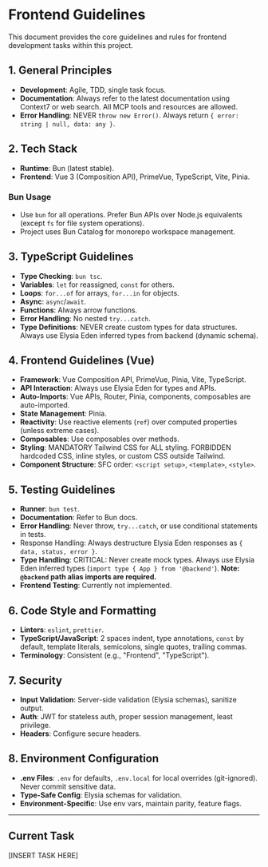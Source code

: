 # Frontend Guidelines

This document provides the core guidelines and rules for frontend development tasks within this project.

## 1. General Principles

- **Development**: Agile, TDD, single task focus.
- **Documentation**: Always refer to the latest documentation using Context7 or web search. All MCP tools and resources are allowed.
- **Error Handling**: NEVER `throw new Error()`. Always return `{ error: string | null, data: any }`.

## 2. Tech Stack

- **Runtime**: Bun (latest stable).
- **Frontend**: Vue 3 (Composition API), PrimeVue, TypeScript, Vite, Pinia.

### Bun Usage

- Use `bun` for all operations. Prefer Bun APIs over Node.js equivalents (except `fs` for file system operations).
- Project uses Bun Catalog for monorepo workspace management.

## 3. TypeScript Guidelines

- **Type Checking**: `bun tsc`.
- **Variables**: `let` for reassigned, `const` for others.
- **Loops**: `for...of` for arrays, `for...in` for objects.
- **Async**: `async`/`await`.
- **Functions**: Always arrow functions.
- **Error Handling**: No nested `try...catch`.
- **Type Definitions**: NEVER create custom types for data structures. Always use Elysia Eden inferred types from backend (dynamic schema).

## 4. Frontend Guidelines (Vue)

- **Framework**: Vue Composition API, PrimeVue, Pinia, Vite, TypeScript.
- **API Interaction**: Always use Elysia Eden for types and APIs.
- **Auto-Imports**: Vue APIs, Router, Pinia, components, composables are auto-imported.
- **State Management**: Pinia.
- **Reactivity**: Use reactive elements (`ref`) over computed properties (unless extreme cases).
- **Composables**: Use composables over methods.
- **Styling**: MANDATORY Tailwind CSS for ALL styling. FORBIDDEN hardcoded CSS, inline styles, or custom CSS outside Tailwind.
- **Component Structure**: SFC order: `<script setup>`, `<template>`, `<style>`.

## 5. Testing Guidelines

- **Runner**: `bun test`.
- **Documentation**: Refer to Bun docs.
- **Error Handling**: Never throw, `try...catch`, or use conditional statements in tests.
- Response Handling: Always destructure Elysia Eden responses as `{ data, status, error }`.
- **Type Handling**: CRITICAL: Never create mock types. Always use Elysia Eden inferred types (`import type { App } from '@backend'`). **Note: `@backend` path alias imports are required.**
- **Frontend Testing**: Currently not implemented.

## 6. Code Style and Formatting

- **Linters**: `eslint`, `prettier`.
- **TypeScript/JavaScript**: 2 spaces indent, type annotations, `const` by default, template literals, semicolons, single quotes, trailing commas.
- **Terminology**: Consistent (e.g., "Frontend", "TypeScript").

## 7. Security

- **Input Validation**: Server-side validation (Elysia schemas), sanitize output.
- **Auth**: JWT for stateless auth, proper session management, least privilege.
- **Headers**: Configure secure headers.

## 8. Environment Configuration

- **.env Files**: `.env` for defaults, `.env.local` for local overrides (git-ignored). Never commit sensitive data.
- **Type-Safe Config**: Elysia schemas for validation.
- **Environment-Specific**: Use env vars, maintain parity, feature flags.

---

## Current Task

[INSERT TASK HERE]
